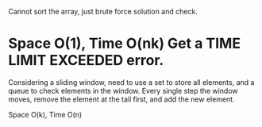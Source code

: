 

Cannot sort the array,  just brute force solution and check.                

Space O(1),   Time O(nk)          Get a TIME LIMIT EXCEEDED error.
==================================================

Considering a sliding window, need to use a set to store all elements, and a queue to check elements in the window. Every single step the window moves, remove the element at the tail first, and add the new element.  

Space O(k),   Time O(n)  
